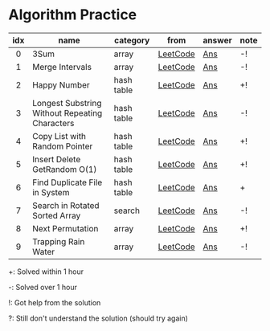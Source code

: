 # Algorithm Practice


| idx | name                  | category | from                                          | answer | note |
|:---:|-----------------------|----------|-----------------------------------------------|--------|------|
|0    |3Sum                   |array     |[LeetCode](https://leetcode.com/problems/3sum/)|[Ans](https://github.com/MrSyee/algorithm_practice/blob/master/array/three_sum.py) |-!    |
|1    |Merge Intervals        |array     |[LeetCode](https://leetcode.com/problems/merge-intervals/)|[Ans](https://github.com/MrSyee/algorithm_practice/blob/master/array/merge_intervals.py) |-!    |
|2    |Happy Number  |hash table     |[LeetCode](https://leetcode.com/problems/happy-number/)|[Ans](https://github.com/MrSyee/algorithm_practice/blob/master/hash_table/happy_number.py) |+!    |
|3    |Longest Substring Without Repeating Characters  |hash table     |[LeetCode](https://leetcode.com/problems/longest-substring-without-repeating-characters/)|[Ans](https://github.com/MrSyee/algorithm_practice/blob/master/hash_table/longest_substring_without_repeating_chars.py) |-!    |
|4    |Copy List with Random Pointer  |hash table     |[LeetCode](https://leetcode.com/problems/copy-list-with-random-pointer/)|[Ans](https://github.com/MrSyee/algorithm_practice/blob/master/hash_table/copy_list_of_random_pointer.py) |+!    |
|5    |Insert Delete GetRandom O(1)  |hash table     |[LeetCode](https://leetcode.com/problems/insert-delete-getrandom-o1/)|[Ans](https://github.com/MrSyee/algorithm_practice/blob/master/hash_table/insert_delete_get_random_O1.py) |+!    |
|6    |Find Duplicate File in System  |hash table     |[LeetCode](https://leetcode.com/problems/find-duplicate-file-in-system/)|[Ans](https://github.com/MrSyee/algorithm_practice/blob/master/hash_table/find-duplicate-file-in-system.py) |+    |
|7    |Search in Rotated Sorted Array  |search    |[LeetCode](https://leetcode.com/problems/search-in-rotated-sorted-array/)|[Ans](https://github.com/MrSyee/algorithm_practice/blob/master/search/search-in-rotated-sorted-array.py) |-!    |
|8    |Next Permutation  |array    |[LeetCode](https://leetcode.com/problems/next-permutation/)|[Ans](https://github.com/MrSyee/algorithm_practice/blob/master/array/next-permutation.py) |+!    |
|9    |Trapping Rain Water  |array    |[LeetCode](https://leetcode.com/problems/trapping-rain-water/)|[Ans](https://github.com/MrSyee/algorithm_practice/blob/master/array/trapping-rain-water.py) |-!    |


+: Solved within 1 hour

-: Solved over 1 hour

!: Got help from the solution

?: Still don't understand the solution (should try again)

